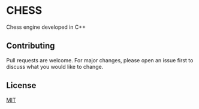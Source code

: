 # CHESS
Chess engine developed in C++

## Contributing
Pull requests are welcome. For major changes, please open an issue first to discuss what you would like to change.

## License
[MIT](https://choosealicense.com/licenses/mit/)
